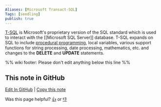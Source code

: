 ```yaml
---
Aliases: [Microsoft Transact-SQL]
Tags: [seedling]
publish: true
---
```


[T-SQL](https://docs.microsoft.com/en-us/sql/t-sql/language-reference?view=sql-server-ver15) is Microsoft's proprietary version of the SQL standard which is used to interact with the [[Microsoft SQL Server]] database. T-SQL expands on SQL to include [procedural programming](https://en.wikipedia.org/wiki/Procedural_programming), local variables, various support functions for string processing, date processing, mathematics, etc. and changes to the **DELETE** and **UPDATE** statements.

%% wiki footer: Please don't edit anything below this line %%

## This note in GitHub

<span class="git-footer">[Edit In GitHub](https://github.dev/data-engineering-community/data-engineering-wiki/blob/main/Tools/T-SQL.md "git-hub-edit-note") | [Copy this note](https://raw.githubusercontent.com/data-engineering-community/data-engineering-wiki/main/Tools/T-SQL.md "git-hub-copy-note")</span>

<span class="git-footer">Was this page helpful?
[👍](https://tally.so/r/3jZ8D4?rating=Yes&url=https://dataengineering.wiki/Tools/T-SQL) or [👎](https://tally.so/r/3jZ8D4?rating=No&url=https://dataengineering.wiki/Tools/T-SQL)</span>
